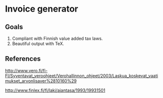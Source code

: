 Invoice generator
=================

Goals
-----

1. Compliant with Finnish value added tax laws.
2. Beautiful output with TeX.

References
----------

http://www.vero.fi/fi-FI/Syventavat_veroohjeet/Verohallinnon_ohjeet/2003/Laskua_koskevat_vaatimukset_arvonlisaver%2810160%29

http://www.finlex.fi/fi/laki/ajantasa/1993/19931501

